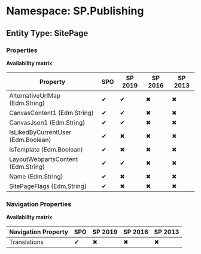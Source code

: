 # Namespace: SP.Publishing

## Entity Type: SitePage

### Properties

**Availability matrix**

Property | SPO | SP 2019 | SP 2016 | SP 2013
----------|-----|---------|---------|--------
AlternativeUrlMap (Edm.String) | ✔ | ✔ | ✖ | ✖
CanvasContent1 (Edm.String) | ✔ | ✔ | ✖ | ✖
CanvasJson1 (Edm.String) | ✔ | ✔ | ✖ | ✖
IsLikedByCurrentUser (Edm.Boolean) | ✔ | ✖ | ✖ | ✖
IsTemplate (Edm.Boolean) | ✔ | ✖ | ✖ | ✖
LayoutWebpartsContent (Edm.String) | ✔ | ✔ | ✖ | ✖
Name (Edm.String) | ✔ | ✖ | ✖ | ✖
SitePageFlags (Edm.String) | ✔ | ✖ | ✖ | ✖

### Navigation Properties

**Availability matrix**

Navigation Property | SPO | SP 2019 | SP 2016 | SP 2013
----------|-----|---------|---------|--------
Translations | ✔ | ✖ | ✖ | ✖
